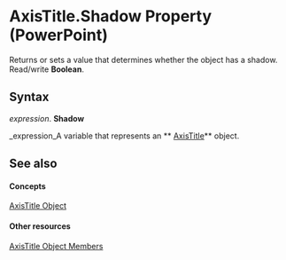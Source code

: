 
# AxisTitle.Shadow Property (PowerPoint)

Returns or sets a value that determines whether the object has a shadow. Read/write  **Boolean**.


## Syntax

 _expression_. **Shadow**

 _expression_A variable that represents an  ** [AxisTitle](8eddc95c-2353-43fa-c055-ee76de28009d.md)** object.


## See also


#### Concepts


 [AxisTitle Object](8eddc95c-2353-43fa-c055-ee76de28009d.md)
#### Other resources


 [AxisTitle Object Members](c84af08f-e8bd-5dd3-fe52-60fc321d693f.md)
